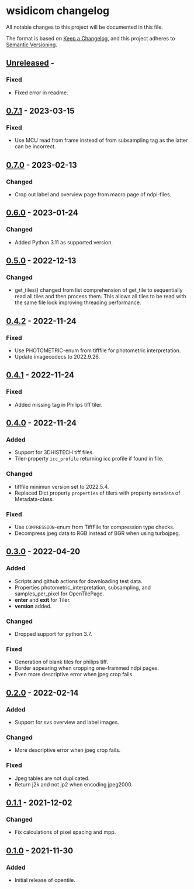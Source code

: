# wsidicom changelog

All notable changes to this project will be documented in this file.

The format is based on [Keep a Changelog](https://keepachangelog.com/en/1.0.0/),
and this project adheres to [Semantic Versioning](https://semver.org/spec/v2.0.0.html).

## [Unreleased] -

### Fixed

- Fixed error in readme.

## [0.7.1] - 2023-03-15

### Fixed

- Use MCU read from frame instead of from subsampling tag as the latter can be incorrect.

## [0.7.0] - 2023-02-13

### Changed

- Crop out label and overview page from macro page of ndpi-files.

## [0.6.0] - 2023-01-24

### Changed

- Added Python 3.11 as supported version.

## [0.5.0] - 2022-12-13

### Changed

- get_tiles() changed from list comprehension of get_tile to sequentially read all tiles and then process them. This allows all tiles to be read with the same file lock improving threading performance.

## [0.4.2] - 2022-11-24

### Fixed

- Use PHOTOMETRIC-enum from tifffile for photometric interpretation.
- Update imagecodecs to 2022.9.26.

## [0.4.1] - 2022-11-24

### Fixed

- Added missing tag in Philips tiff tiler.

## [0.4.0] - 2022-11-24

### Added

- Support for 3DHISTECH tiff files.
- Tiler-property `icc_profile` returning icc profile if found in file.

### Changed

- tifffile minimun version set to 2022.5.4.
- Replaced Dict property `properties` of tilers with property `metadata` of Metadata-class.

### Fixed

- Use `COMPRESSION`-enum from TiffFile for compression type checks.
- Decompress jpeg data to RGB instead of BGR when using turbojpeg.

## [0.3.0] - 2022-04-20

### Added

- Scripts and github actions for downloading test data.
- Properties photometric_interpretation, subsampling, and samples_per_pixel for OpenTilePage.
- __enter__ and __exit__ for Tiler.
- __version__ added.

### Changed

- Dropped support for python 3.7.

### Fixed

- Generation of blank tiles for philips tiff.
- Border appearing when cropping one-frammed ndpi pages.
- Even more descriptive error when jpeg crop fails.

## [0.2.0] - 2022-02-14

### Added

- Support for svs overview and label images.

### Changed

- More descriptive error when jpeg crop fails.

### Fixed

- Jpeg tables are not duplicated.
- Return j2k and not jp2 when encoding jpeg2000.

## [0.1.1] - 2021-12-02

### Changed

- Fix calculations of pixel spacing and mpp.

## [0.1.0] - 2021-11-30

### Added

- Initial release of opentile.

[Unreleased]: https://github.com/imi-bigpicture/opentile/compare/v0.7.1..HEAD
[0.7.1]: https://github.com/imi-bigpicture/opentile/compare/v0.7.0..v0.7.1
[0.7.0]: https://github.com/imi-bigpicture/opentile/compare/v0.6.0..v0.7.0
[0.6.0]: https://github.com/imi-bigpicture/opentile/compare/v0.5.0..v0.6.0
[0.5.0]: https://github.com/imi-bigpicture/opentile/compare/v0.4.2..v0.5.0
[0.4.2]: https://github.com/imi-bigpicture/opentile/compare/v0.4.1..v0.4.2
[0.4.1]: https://github.com/imi-bigpicture/opentile/compare/v0.4.0..v0.4.1
[0.4.0]: https://github.com/imi-bigpicture/opentile/compare/v0.3.0..v0.4.0
[0.3.0]: https://github.com/imi-bigpicture/opentile/compare/v0.2.0..v0.3.0
[0.2.0]: https://github.com/imi-bigpicture/opentile/compare/v0.1.1..v0.2.0
[0.1.1]: https://github.com/imi-bigpicture/opentile/compare/v0.1.0..v0.1.1
[0.1.0]: https://github.com/imi-bigpicture/opentile/tree/v0.1.0
